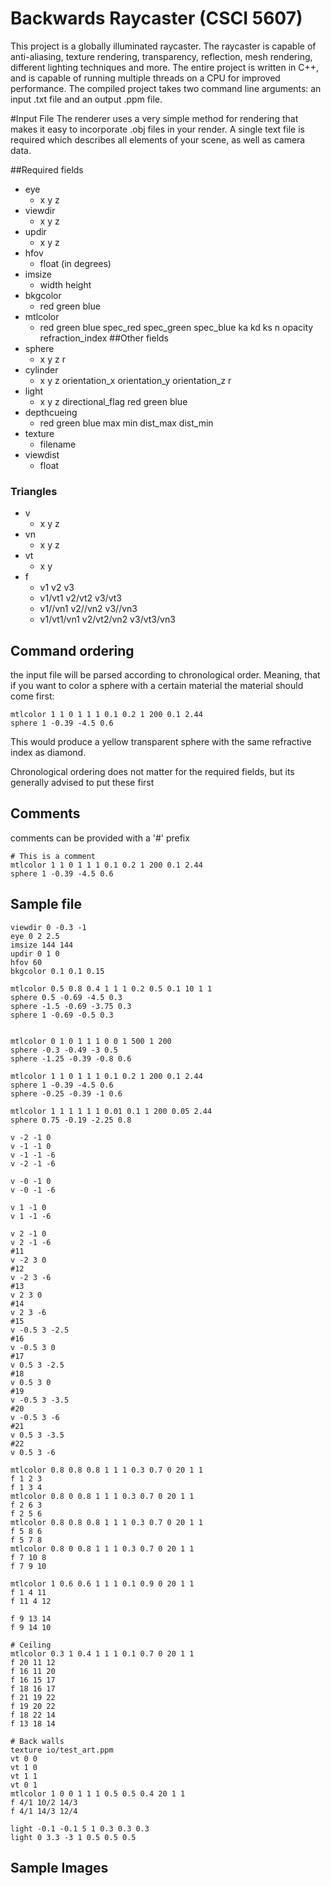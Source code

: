 # Backwards Raycaster (CSCI 5607)
This project is a globally illuminated raycaster.
The raycaster is capable of anti-aliasing, texture rendering,
transparency, reflection, mesh rendering, different lighting
techniques and more. The entire project is written in C++,
and is capable of running multiple threads on a CPU for improved
performance. The compiled project takes two command line arguments:
an input .txt file and an output .ppm file.

#Input File
The renderer uses a very simple method for rendering that
makes it easy to incorporate .obj files in your render.
A single text file is required which describes all elements
of your scene, as well as camera data. 

##Required fields

- eye
    - x y z
- viewdir
    - x y z
- updir
    - x y z
- hfov
    - float (in degrees)
- imsize
    - width height
- bkgcolor
    - red green blue
- mtlcolor
    - red green blue spec_red spec_green spec_blue ka kd ks n opacity refraction_index
##Other fields
- sphere
    - x y z r
- cylinder
    - x y z orientation_x orientation_y orientation_z r 
- light
    - x y z directional_flag red green blue
- depthcueing
    - red green blue max min dist_max dist_min
- texture
    - filename
- viewdist
    - float
### Triangles
- v
    - x y z
- vn
    - x y z
- vt
    - x y
- f
    - v1 v2 v3
    - v1/vt1 v2/vt2 v3/vt3
    - v1//vn1 v2//vn2 v3//vn3
    - v1/vt1/vn1 v2/vt2/vn2 v3/vt3/vn3
 
 ## Command ordering
 the input file will be parsed according to chronological order. Meaning,
 that if you want to color a sphere with a certain material the material should come first:
 ```
mtlcolor 1 1 0 1 1 1 0.1 0.2 1 200 0.1 2.44
sphere 1 -0.39 -4.5 0.6
```
This would produce a yellow transparent sphere with the same refractive index as diamond.

Chronological ordering does not matter for the required fields, but its generally advised to put these first

## Comments
comments can be provided with a '#' prefix
```
# This is a comment
mtlcolor 1 1 0 1 1 1 0.1 0.2 1 200 0.1 2.44
sphere 1 -0.39 -4.5 0.6
```

## Sample file
```
viewdir 0 -0.3 -1
eye 0 2 2.5
imsize 144 144
updir 0 1 0
hfov 60
bkgcolor 0.1 0.1 0.15

mtlcolor 0.5 0.8 0.4 1 1 1 0.2 0.5 0.1 10 1 1
sphere 0.5 -0.69 -4.5 0.3
sphere -1.5 -0.69 -3.75 0.3
sphere 1 -0.69 -0.5 0.3


mtlcolor 0 1 0 1 1 1 0 0 1 500 1 200
sphere -0.3 -0.49 -3 0.5
sphere -1.25 -0.39 -0.8 0.6

mtlcolor 1 1 0 1 1 1 0.1 0.2 1 200 0.1 2.44
sphere 1 -0.39 -4.5 0.6
sphere -0.25 -0.39 -1 0.6

mtlcolor 1 1 1 1 1 1 0.01 0.1 1 200 0.05 2.44
sphere 0.75 -0.19 -2.25 0.8

v -2 -1 0
v -1 -1 0
v -1 -1 -6
v -2 -1 -6

v -0 -1 0
v -0 -1 -6

v 1 -1 0
v 1 -1 -6

v 2 -1 0
v 2 -1 -6
#11
v -2 3 0
#12
v -2 3 -6
#13
v 2 3 0
#14
v 2 3 -6
#15
v -0.5 3 -2.5
#16
v -0.5 3 0
#17
v 0.5 3 -2.5
#18
v 0.5 3 0
#19
v -0.5 3 -3.5
#20
v -0.5 3 -6
#21
v 0.5 3 -3.5
#22
v 0.5 3 -6

mtlcolor 0.8 0.8 0.8 1 1 1 0.3 0.7 0 20 1 1
f 1 2 3
f 1 3 4
mtlcolor 0.8 0 0.8 1 1 1 0.3 0.7 0 20 1 1
f 2 6 3
f 2 5 6
mtlcolor 0.8 0.8 0.8 1 1 1 0.3 0.7 0 20 1 1
f 5 8 6
f 5 7 8
mtlcolor 0.8 0 0.8 1 1 1 0.3 0.7 0 20 1 1
f 7 10 8
f 7 9 10

mtlcolor 1 0.6 0.6 1 1 1 0.1 0.9 0 20 1 1
f 1 4 11
f 11 4 12

f 9 13 14
f 9 14 10

# Ceiling
mtlcolor 0.3 1 0.4 1 1 1 0.1 0.7 0 20 1 1
f 20 11 12
f 16 11 20
f 16 15 17
f 18 16 17
f 21 19 22
f 19 20 22
f 18 22 14
f 13 18 14

# Back walls
texture io/test_art.ppm
vt 0 0
vt 1 0
vt 1 1
vt 0 1
mtlcolor 1 0 0 1 1 1 0.5 0.5 0.4 20 1 1
f 4/1 10/2 14/3
f 4/1 14/3 12/4

light -0.1 -0.1 5 1 0.3 0.3 0.3
light 0 3.3 -3 1 0.5 0.5 0.5
```

## Sample Images